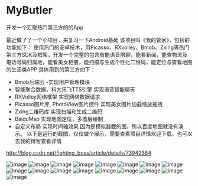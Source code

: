# MyButler
开发一个汇聚热门第三方的的App

最近做了了一个小项目，来复习一下Android基础
该项目叫《我的管家》，包括的功能如下：
使用热门的安卓技术，用Picasso、RXvolley、Bmob、Zxing等热门第三方SDK及框架，开发一个完整的包含有能语音陪聊，能看新闻，能查物流及电话号码归属地，能看美女相册，能扫描与生成个性化二维码，能定位与查看地图的生活类APP
具体用到的第三方如下：

- Bmob后端云
-实现用户管理模块
- 智能聚合数据，科大讯飞TTS引擎
实现语音智能聊天
- RXVolley网络框架
实现网络数据请求
- Picasso图片库, PhotoView图片控件
实现美女图片加载缩放拖拽
- Zxing二维码库
实现扫描和生成二维码
- BaiduMap
实现地图定位，多图层绘制
- 自定义布局
实现时间轴效果
因为是模拟器截的图，所以百度地图就没有演示。
以下是运行的截图，仅仅做个展示，需要查看项目详情欢迎下载。也可以去我的博客查看详情

http://blog.csdn.net/fighting_boss/article/details/73942384

![image](https://github.com/hanzhonghao/MyButler/raw/master/screenshots/3.png)
![image](https://github.com/hanzhonghao/MyButler/raw/master/screenshots/4.png)
![image](https://github.com/hanzhonghao/MyButler/raw/master/screenshots/5.png)
![image](https://github.com/hanzhonghao/MyButler/raw/master/screenshots/6.png)
![image](https://github.com/hanzhonghao/MyButler/raw/master/screenshots/7.png)
![image](https://github.com/hanzhonghao/MyButler/raw/master/screenshots/8.png)
![image](https://github.com/hanzhonghao/MyButler/raw/master/screenshots/9.png)
![image](https://github.com/hanzhonghao/MyButler/raw/master/screenshots/10.png)
![image](https://github.com/hanzhonghao/MyButler/raw/master/screenshots/11.png)
![image](https://github.com/hanzhonghao/MyButler/raw/master/screenshots/12.png)
![image](https://github.com/hanzhonghao/MyButler/raw/master/screenshots/13.png)
![image](https://github.com/hanzhonghao/MyButler/raw/master/screenshots/14.png)
![image](https://github.com/hanzhonghao/MyButler/raw/master/screenshots/15.png)
![image](https://github.com/hanzhonghao/MyButler/raw/master/screenshots/16.png)
![image](https://github.com/hanzhonghao/MyButler/raw/master/screenshots/17.png)
![image](https://github.com/hanzhonghao/MyButler/raw/master/screenshots/18.png)
![image](https://github.com/hanzhonghao/MyButler/raw/master/screenshots/19.png)

 
